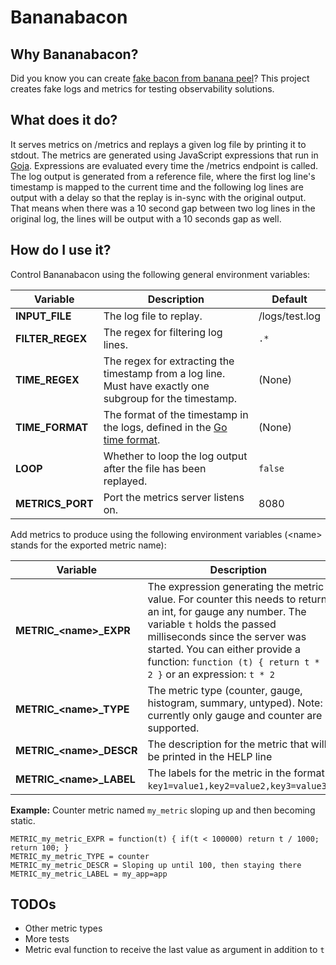 # Bananabacon

## Why Bananabacon?

Did you know you can create [fake bacon from banana peel](https://gardengrubblog.com/how-to-make-the-best-vegan-banana-peel-bacon/)?
This project creates fake logs and metrics for testing observability solutions.

## What does it do?

It serves metrics on /metrics and replays a given log file by printing it to stdout.
The metrics are generated using JavaScript expressions that run in [Goja](https://github.com/dop251/goja). Expressions are evaluated
every time the /metrics endpoint is called.
The log output is generated from a reference file, where the first log line's timestamp is mapped to the current time and the following
log lines are output with a delay so that the replay is in-sync with the original output. That means when there was a 10 second gap between
two log lines in the original log, the lines will be output with a 10 seconds gap as well.

## How do I use it?

Control Bananabacon using the following general environment variables:

| Variable         | Description                                                                                                                         | Default        |
| ---------------- | ----------------------------------------------------------------------------------------------------------------------------------- | -------------- |
| **INPUT_FILE**   | The log file to replay.                                                                                                             | /logs/test.log |
| **FILTER_REGEX** | The regex for filtering log lines.                                                                                                  | `.*`           |
| **TIME_REGEX**   | The regex for extracting the timestamp from a log line. Must have exactly one subgroup for the timestamp.                           | (None)         |
| **TIME_FORMAT**  | The format of the timestamp in the logs, defined in the [Go time format](https://www.geeksforgeeks.org/time-formatting-in-golang/). | (None)         |
| **LOOP**         | Whether to loop the log output after the file has been replayed.                                                                    | `false`        |
| **METRICS_PORT** | Port the metrics server listens on.                                                                                                 | 8080           |

Add metrics to produce using the following environment variables (\<name\> stands for the exported metric name):

| Variable                    | Description                                                                                                                                                                                                                                                                          | Default   |
| --------------------------- | ------------------------------------------------------------------------------------------------------------------------------------------------------------------------------------------------------------------------------------------------------------------------------------ | --------- |
| **METRIC\_\<name\>\_EXPR**  | The expression generating the metric value. For counter this needs to return an int, for gauge any number. The variable `t` holds the passed milliseconds since the server was started. You can either provide a function: `function (t) { return t * 2 }` or an expression: `t * 2` | t         |
| **METRIC\_\<name\>\_TYPE**  | The metric type (counter, gauge, histogram, summary, untyped). Note: currently only gauge and counter are supported.                                                                                                                                                                 | `counter` |
| **METRIC\_\<name\>\_DESCR** | The description for the metric that will be printed in the HELP line                                                                                                                                                                                                                 | ""        |
| **METRIC\_\<name\>\_LABEL** | The labels for the metric in the format `key1=value1,key2=value2,key3=value3`.                                                                                                                                                                                                       | (None)    |

**Example:** Counter metric named `my_metric` sloping up and then becoming static.

```
METRIC_my_metric_EXPR = function(t) { if(t < 100000) return t / 1000; return 100; }
METRIC_my_metric_TYPE = counter
METRIC_my_metric_DESCR = Sloping up until 100, then staying there
METRIC_my_metric_LABEL = my_app=app
```

## TODOs

- Other metric types
- More tests
- Metric eval function to receive the last value as argument in addition to `t`
